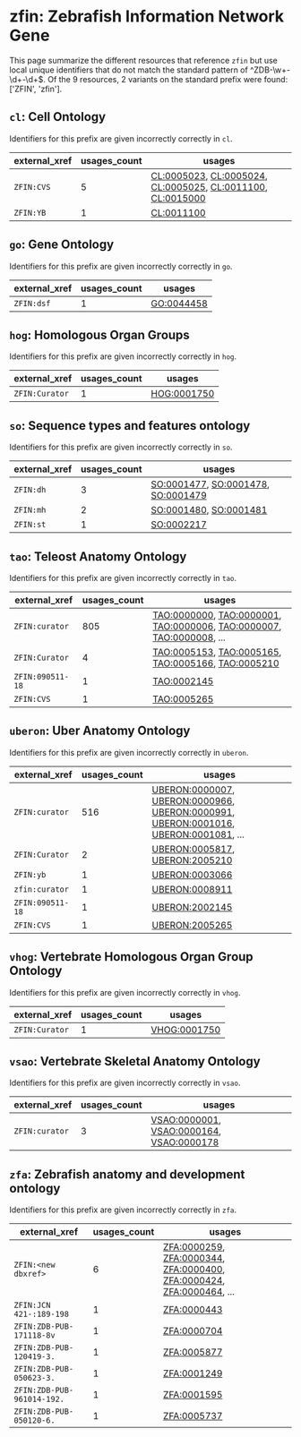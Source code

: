 # zfin: Zebrafish Information Network Gene

This page summarize the different resources that reference `zfin`
but use local unique identifiers that do not match the standard pattern of
^ZDB\-\w+\-\d+\-\d+$. Of the 9 resources,
2 variants on the standard prefix were found: ['ZFIN', 'zfin'].

## `cl`: Cell Ontology

Identifiers for this prefix are given incorrectly correctly in `cl`.

| external_xref   |   usages_count | usages                                                                                                                                                                                                                                              |
|-----------------|----------------|-----------------------------------------------------------------------------------------------------------------------------------------------------------------------------------------------------------------------------------------------------|
| `ZFIN:CVS`      |              5 | [CL:0005023](https://bioregistry.io/CL:0005023), [CL:0005024](https://bioregistry.io/CL:0005024), [CL:0005025](https://bioregistry.io/CL:0005025), [CL:0011100](https://bioregistry.io/CL:0011100), [CL:0015000](https://bioregistry.io/CL:0015000) |
| `ZFIN:YB`       |              1 | [CL:0011100](https://bioregistry.io/CL:0011100)                                                                                                                                                                                                     |

## `go`: Gene Ontology

Identifiers for this prefix are given incorrectly correctly in `go`.

| external_xref   |   usages_count | usages                                          |
|-----------------|----------------|-------------------------------------------------|
| `ZFIN:dsf`      |              1 | [GO:0044458](https://bioregistry.io/GO:0044458) |

## `hog`: Homologous Organ Groups

Identifiers for this prefix are given incorrectly correctly in `hog`.

| external_xref   |   usages_count | usages                                            |
|-----------------|----------------|---------------------------------------------------|
| `ZFIN:Curator`  |              1 | [HOG:0001750](https://bioregistry.io/HOG:0001750) |

## `so`: Sequence types and features ontology

Identifiers for this prefix are given incorrectly correctly in `so`.

| external_xref   |   usages_count | usages                                                                                                                                            |
|-----------------|----------------|---------------------------------------------------------------------------------------------------------------------------------------------------|
| `ZFIN:dh`       |              3 | [SO:0001477](https://bioregistry.io/SO:0001477), [SO:0001478](https://bioregistry.io/SO:0001478), [SO:0001479](https://bioregistry.io/SO:0001479) |
| `ZFIN:mh`       |              2 | [SO:0001480](https://bioregistry.io/SO:0001480), [SO:0001481](https://bioregistry.io/SO:0001481)                                                  |
| `ZFIN:st`       |              1 | [SO:0002217](https://bioregistry.io/SO:0002217)                                                                                                   |

## `tao`: Teleost Anatomy Ontology

Identifiers for this prefix are given incorrectly correctly in `tao`.

| external_xref    |   usages_count | usages                                                                                                                                                                                                                                                             |
|------------------|----------------|--------------------------------------------------------------------------------------------------------------------------------------------------------------------------------------------------------------------------------------------------------------------|
| `ZFIN:curator`   |            805 | [TAO:0000000](https://bioregistry.io/TAO:0000000), [TAO:0000001](https://bioregistry.io/TAO:0000001), [TAO:0000006](https://bioregistry.io/TAO:0000006), [TAO:0000007](https://bioregistry.io/TAO:0000007), [TAO:0000008](https://bioregistry.io/TAO:0000008), ... |
| `ZFIN:Curator`   |              4 | [TAO:0005153](https://bioregistry.io/TAO:0005153), [TAO:0005165](https://bioregistry.io/TAO:0005165), [TAO:0005166](https://bioregistry.io/TAO:0005166), [TAO:0005210](https://bioregistry.io/TAO:0005210)                                                         |
| `ZFIN:090511-18` |              1 | [TAO:0002145](https://bioregistry.io/TAO:0002145)                                                                                                                                                                                                                  |
| `ZFIN:CVS`       |              1 | [TAO:0005265](https://bioregistry.io/TAO:0005265)                                                                                                                                                                                                                  |

## `uberon`: Uber Anatomy Ontology

Identifiers for this prefix are given incorrectly correctly in `uberon`.

| external_xref    |   usages_count | usages                                                                                                                                                                                                                                                                                           |
|------------------|----------------|--------------------------------------------------------------------------------------------------------------------------------------------------------------------------------------------------------------------------------------------------------------------------------------------------|
| `ZFIN:curator`   |            516 | [UBERON:0000007](https://bioregistry.io/UBERON:0000007), [UBERON:0000966](https://bioregistry.io/UBERON:0000966), [UBERON:0000991](https://bioregistry.io/UBERON:0000991), [UBERON:0001016](https://bioregistry.io/UBERON:0001016), [UBERON:0001081](https://bioregistry.io/UBERON:0001081), ... |
| `ZFIN:Curator`   |              2 | [UBERON:0005817](https://bioregistry.io/UBERON:0005817), [UBERON:2005210](https://bioregistry.io/UBERON:2005210)                                                                                                                                                                                 |
| `ZFIN:yb`        |              1 | [UBERON:0003066](https://bioregistry.io/UBERON:0003066)                                                                                                                                                                                                                                          |
| `zfin:curator`   |              1 | [UBERON:0008911](https://bioregistry.io/UBERON:0008911)                                                                                                                                                                                                                                          |
| `ZFIN:090511-18` |              1 | [UBERON:2002145](https://bioregistry.io/UBERON:2002145)                                                                                                                                                                                                                                          |
| `ZFIN:CVS`       |              1 | [UBERON:2005265](https://bioregistry.io/UBERON:2005265)                                                                                                                                                                                                                                          |

## `vhog`: Vertebrate Homologous Organ Group Ontology

Identifiers for this prefix are given incorrectly correctly in `vhog`.

| external_xref   |   usages_count | usages                                              |
|-----------------|----------------|-----------------------------------------------------|
| `ZFIN:Curator`  |              1 | [VHOG:0001750](https://bioregistry.io/VHOG:0001750) |

## `vsao`: Vertebrate Skeletal Anatomy Ontology

Identifiers for this prefix are given incorrectly correctly in `vsao`.

| external_xref   |   usages_count | usages                                                                                                                                                        |
|-----------------|----------------|---------------------------------------------------------------------------------------------------------------------------------------------------------------|
| `ZFIN:curator`  |              3 | [VSAO:0000001](https://bioregistry.io/VSAO:0000001), [VSAO:0000164](https://bioregistry.io/VSAO:0000164), [VSAO:0000178](https://bioregistry.io/VSAO:0000178) |

## `zfa`: Zebrafish anatomy and development ontology

Identifiers for this prefix are given incorrectly correctly in `zfa`.

| external_xref              |   usages_count | usages                                                                                                                                                                                                                                                             |
|----------------------------|----------------|--------------------------------------------------------------------------------------------------------------------------------------------------------------------------------------------------------------------------------------------------------------------|
| `ZFIN:<new dbxref>`        |              6 | [ZFA:0000259](https://bioregistry.io/ZFA:0000259), [ZFA:0000344](https://bioregistry.io/ZFA:0000344), [ZFA:0000400](https://bioregistry.io/ZFA:0000400), [ZFA:0000424](https://bioregistry.io/ZFA:0000424), [ZFA:0000464](https://bioregistry.io/ZFA:0000464), ... |
| `ZFIN:JCN 421-:189-198`    |              1 | [ZFA:0000443](https://bioregistry.io/ZFA:0000443)                                                                                                                                                                                                                  |
| `ZFIN:ZDB-PUB-171118-8v`   |              1 | [ZFA:0000704](https://bioregistry.io/ZFA:0000704)                                                                                                                                                                                                                  |
| `ZFIN:ZDB-PUB-120419-3.`   |              1 | [ZFA:0005877](https://bioregistry.io/ZFA:0005877)                                                                                                                                                                                                                  |
| `ZFIN:ZDB-PUB-050623-3.`   |              1 | [ZFA:0001249](https://bioregistry.io/ZFA:0001249)                                                                                                                                                                                                                  |
| `ZFIN:ZDB-PUB-961014-192.` |              1 | [ZFA:0001595](https://bioregistry.io/ZFA:0001595)                                                                                                                                                                                                                  |
| `ZFIN:ZDB-PUB-050120-6.`   |              1 | [ZFA:0005737](https://bioregistry.io/ZFA:0005737)                                                                                                                                                                                                                  |

